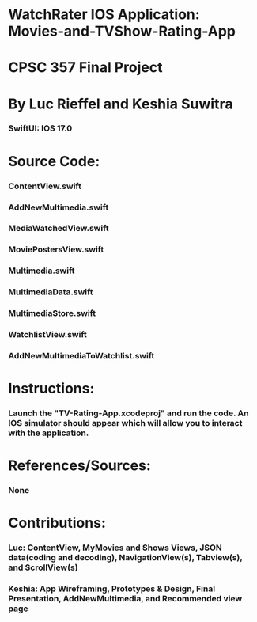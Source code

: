 # WatchRater IOS Application: Movies-and-TVShow-Rating-App
# CPSC 357 Final Project
# By Luc Rieffel and Keshia Suwitra 
### SwiftUI: IOS 17.0

# Source Code:
### ContentView.swift
### AddNewMultimedia.swift
### MediaWatchedView.swift
### MoviePostersView.swift
### Multimedia.swift
### MultimediaData.swift
### MultimediaStore.swift
### WatchlistView.swift
### AddNewMultimediaToWatchlist.swift

# Instructions: 
### Launch the "TV-Rating-App.xcodeproj" and run the code. An IOS simulator should appear which will allow you to interact with the application.

# References/Sources: 
### None

# Contributions: 
### Luc: ContentView, MyMovies and Shows Views, JSON data(coding and decoding), NavigationView(s), Tabview(s), and ScrollView(s)
### Keshia: App Wireframing, Prototypes & Design, Final Presentation, AddNewMultimedia, and Recommended view page

